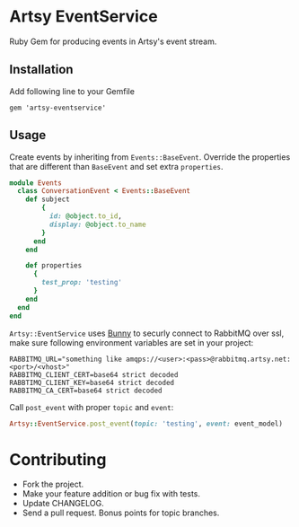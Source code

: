 # Artsy EventService
Ruby Gem for producing events in Artsy's event stream.

## Installation
Add following line to your Gemfile

```
gem 'artsy-eventservice'
```

## Usage
Create events by inheriting from `Events::BaseEvent`. Override the properties that are different than `BaseEvent` and set extra `properties`.

```ruby
module Events
  class ConversationEvent < Events::BaseEvent
    def subject
	    {
	      id: @object.to_id,
	      display: @object.to_name
	    }
      end
    end

    def properties
      {
        test_prop: 'testing'
      }
    end
  end
end
```

`Artsy::EventService` uses [Bunny](http://rubybunny.info/) to securly connect to RabbitMQ over ssl, make sure following environment variables are set in your project:
```
RABBITMQ_URL="something like amqps://<user>:<pass>@rabbitmq.artsy.net:<port>/<vhost>"
RABBITMQ_CLIENT_CERT=base64 strict decoded
RABBTIMQ_CLIENT_KEY=base64 strict decoded
RABBITMQ_CA_CERT=base64 strict decoded
```

Call `post_event` with proper `topic` and `event`:
```ruby
Artsy::EventService.post_event(topic: 'testing', event: event_model)
```


# Contributing

* Fork the project.
* Make your feature addition or bug fix with tests.
* Update CHANGELOG.
* Send a pull request. Bonus points for topic branches.
